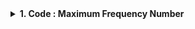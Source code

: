 <details> <summary><strong> 1. Code : Maximum Frequency Number </strong></summary>

# 1. Code : Maximum Frequency Number

    You are given with an array of integers that contain numbers in random order. Write a program to find and return the number which occurs maximum times in the given input.

    If more than one element occurs same number of times in the input, return the element which is present in the input first.

**Input format**

    Line 1 : An Integer N i.e. size of array
    Line 2 : N integers which are elements of the array, separated by spaces

**Output Format**

    Most frequent element

**Constraints**:

    1 <= N <= 10^5

**Sample Input 1**

    13
    2 12 2 11 12 2 1 2 2 11 12 2 6

**Sample Output 1**

    2

**Sample Input 2**

    3
    1 4 5

**Sample Output 2**

    1

<details> <summary><strong>Code</strong></summary>

    #include<unordered_map>
    int highestFrequency(int *input, int n)
    {
        unordered_map<int, int> mp;
        int max_int = 0;
        int freq = -1;
        for(int i=0; i<n; i++)
        {
            mp[input[i]]++; // increase the frequency
            // update only if frequency has increases
            // for elements with the same frequency and max value is for the max found first
            if(mp[input[i]]>freq)
            {
                freq = mp[input[i]];
                max_int = input[i];
            }
        }
        return max_int;
    }

</details>

---

</details>
